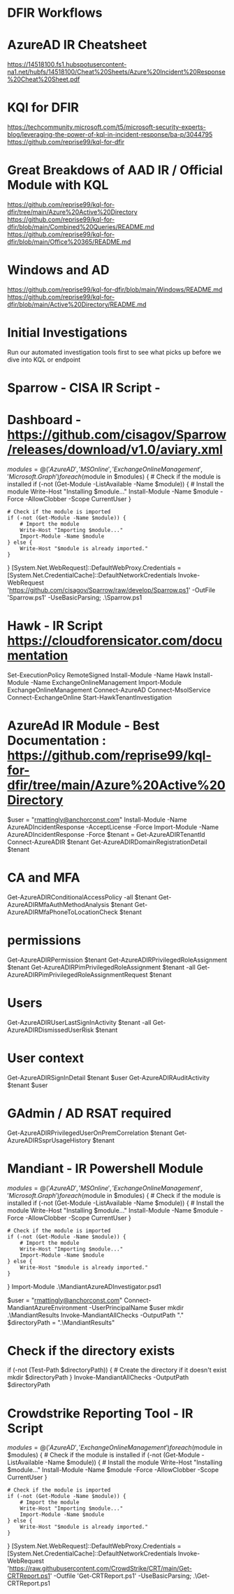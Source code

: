 # DFIR Workflows

# AzureAD IR Cheatsheet
https://14518100.fs1.hubspotusercontent-na1.net/hubfs/14518100/Cheat%20Sheets/Azure%20Incident%20Response%20Cheat%20Sheet.pdf

# KQl for DFIR
https://techcommunity.microsoft.com/t5/microsoft-security-experts-blog/leveraging-the-power-of-kql-in-incident-response/ba-p/3044795
https://github.com/reprise99/kql-for-dfir

# Great Breakdows of AAD IR / Official Module with KQL
https://github.com/reprise99/kql-for-dfir/tree/main/Azure%20Active%20Directory
https://github.com/reprise99/kql-for-dfir/blob/main/Combined%20Queries/README.md
https://github.com/reprise99/kql-for-dfir/blob/main/Office%20365/README.md
# Windows and AD
https://github.com/reprise99/kql-for-dfir/blob/main/Windows/README.md
https://github.com/reprise99/kql-for-dfir/blob/main/Active%20Directory/README.md


# Initial Investigations
Run our automated investigation tools first to see what picks up before we dive into KQL or endpoint

# Sparrow - CISA IR Script - 
# Dashboard - https://github.com/cisagov/Sparrow/releases/download/v1.0/aviary.xml
$modules = @('AzureAD', 'MSOnline', 'ExchangeOnlineManagement', 'Microsoft.Graph')
foreach ($module in $modules) {
    # Check if the module is installed
    if (-not (Get-Module -ListAvailable -Name $module)) {
        # Install the module
        Write-Host "Installing $module..."
        Install-Module -Name $module -Force -AllowClobber -Scope CurrentUser
    }

    # Check if the module is imported
    if (-not (Get-Module -Name $module)) {
        # Import the module
        Write-Host "Importing $module..."
        Import-Module -Name $module
    } else {
        Write-Host "$module is already imported."
    }
}
[System.Net.WebRequest]::DefaultWebProxy.Credentials = [System.Net.CredentialCache]::DefaultNetworkCredentials
Invoke-WebRequest 'https://github.com/cisagov/Sparrow/raw/develop/Sparrow.ps1' -OutFile 'Sparrow.ps1' -UseBasicParsing; .\Sparrow.ps1




# Hawk - IR Script https://cloudforensicator.com/documentation
Set-ExecutionPolicy RemoteSigned
Install-Module -Name Hawk
Install-Module -Name ExchangeOnlineManagement
Import-Module ExchangeOnlineManagement
Connect-AzureAD
Connect-MsolService
Connect-ExchangeOnline
Start-HawkTenantInvestigation




# AzureAd IR Module - Best Documentation : https://github.com/reprise99/kql-for-dfir/tree/main/Azure%20Active%20Directory
$user = "rmattingly@anchorconst.com"
Install-Module -Name AzureADIncidentResponse -AcceptLicense -Force
Import-Module -Name AzureADIncidentResponse -Force
$tenant = Get-AzureADIRTenantId
Connect-AzureADIR $tenant
Get-AzureADIRDomainRegistrationDetail $tenant
# CA and MFA
Get-AzureADIRConditionalAccessPolicy -all $tenant
Get-AzureADIRMfaAuthMethodAnalysis $tenant 
Get-AzureADIRMfaPhoneToLocationCheck $tenant
# permissions
Get-AzureADIRPermission $tenant
Get-AzureADIRPrivilegedRoleAssignment $tenant
Get-AzureADIRPimPrivilegedRoleAssignment $tenant -all
Get-AzureADIRPimPrivilegedRoleAssignmentRequest $tenant
# Users
Get-AzureADIRUserLastSignInActivity $tenant -all
Get-AzureADIRDismissedUserRisk $tenant
# User context
Get-AzureADIRSignInDetail $tenant $user
Get-AzureADIRAuditActivity $tenant $user
# GAdmin / AD RSAT required
Get-AzureADIRPrivilegedUserOnPremCorrelation $tenant
Get-AzureADIRSsprUsageHistory $tenant




# Mandiant - IR Powershell Module
$modules = @('AzureAD', 'MSOnline', 'ExchangeOnlineManagement', 'Microsoft.Graph')
foreach ($module in $modules) {
    # Check if the module is installed
    if (-not (Get-Module -ListAvailable -Name $module)) {
        # Install the module
        Write-Host "Installing $module..."
        Install-Module -Name $module -Force -AllowClobber -Scope CurrentUser
    }

    # Check if the module is imported
    if (-not (Get-Module -Name $module)) {
        # Import the module
        Write-Host "Importing $module..."
        Import-Module -Name $module
    } else {
        Write-Host "$module is already imported."
    }
}
Import-Module .\MandiantAzureADInvestigator.psd1

$user = "rmattingly@anchorconst.com"
Connect-MandiantAzureEnvironment -UserPrincipalName $user
mkdir .\MandiantResults
Invoke-MandiantAllChecks -OutputPath "."
$directoryPath = ".\MandiantResults"
# Check if the directory exists
if (-not (Test-Path $directoryPath)) {
    # Create the directory if it doesn't exist
    mkdir $directoryPath
}
Invoke-MandiantAllChecks -OutputPath $directoryPath




# Crowdstrike Reporting Tool - IR Script
$modules = @('AzureAD', 'ExchangeOnlineManagement')
foreach ($module in $modules) {
    # Check if the module is installed
    if (-not (Get-Module -ListAvailable -Name $module)) {
        # Install the module
        Write-Host "Installing $module..."
        Install-Module -Name $module -Force -AllowClobber -Scope CurrentUser
    }

    # Check if the module is imported
    if (-not (Get-Module -Name $module)) {
        # Import the module
        Write-Host "Importing $module..."
        Import-Module -Name $module
    } else {
        Write-Host "$module is already imported."
    }
}
[System.Net.WebRequest]::DefaultWebProxy.Credentials = [System.Net.CredentialCache]::DefaultNetworkCredentials
Invoke-WebRequest 'https://raw.githubusercontent.com/CrowdStrike/CRT/main/Get-CRTReport.ps1' -Outfile 'Get-CRTReport.ps1' -UseBasicParsing; .\Get-CRTReport.ps1
